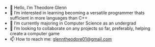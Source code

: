 - 👋 Hello, I’m Theodore Glenn
- 👀 I’m interested in learning becoming a versatile programmer thats sufficient in more languages than C++
- 🌱 I’m currently majoring in Computer Science as an undergrad
- 💞️ I’m looking to collaborate on any projects so far, preferably, helping create a computer game 
- 📫 How to reach me: glenntheodore01@gmail.com

<!---
TGlenn44/TGlenn44 is a ✨ special ✨ repository because its `README.md` (this file) appears on your GitHub profile.
You can click the Preview link to take a look at your changes.
--->
